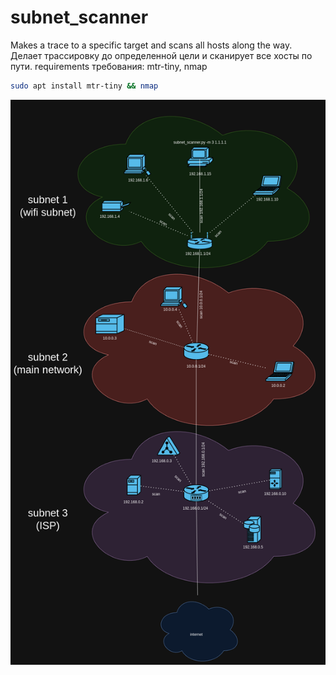 # subnet_scanner
Makes a trace to a specific target and scans all hosts along the way.\
Делает трассировку до определенной цели и сканирует все хосты по пути.
requirements требования: mtr-tiny, nmap
~~~bash
sudo apt install mtr-tiny && nmap
~~~
![subnets](https://github.com/podsashe4nik/subnet_scanner/blob/main/subnets.drawio.png)
